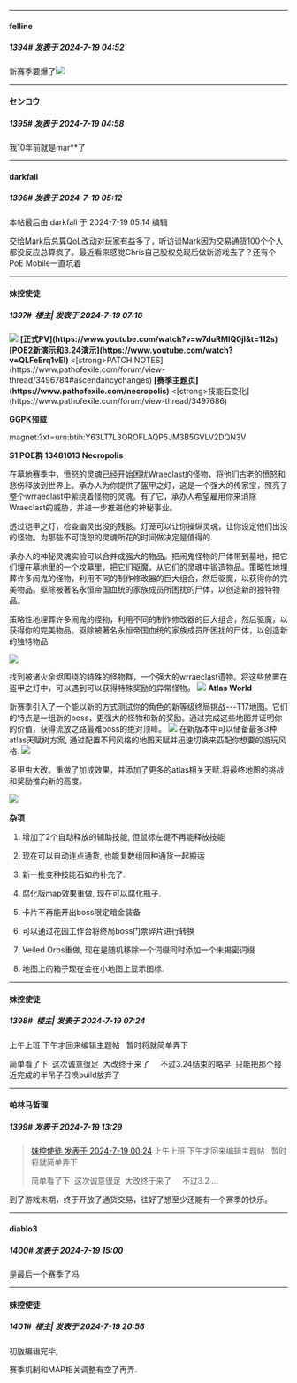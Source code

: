 ﻿
*****

####  felline  
##### 1394#       发表于 2024-7-19 04:52

新赛季要爆了<img src="https://static.saraba1st.com/image/smiley/face2017/056.gif" referrerpolicy="no-referrer">


*****

####  センコウ  
##### 1395#       发表于 2024-7-19 04:58

我10年前就是mar**了


*****

####  darkfall  
##### 1396#       发表于 2024-7-19 05:12

 本帖最后由 darkfall 于 2024-7-19 05:14 编辑 

交给Mark后总算QoL改动对玩家有益多了，听访谈Mark因为交易通货100个个人都没反应总算疯了。最近看来感觉Chris自己股权兑现后做新游戏去了？还有个PoE Mobile一直坑着


*****

####  妹控使徒  
##### 1397#         楼主| 发表于 2024-7-19 07:16

<img src="https://i.imgur.com/5vVvoCd.png" referrerpolicy="no-referrer">
<strong>[正式PV](https://www.youtube.com/watch?v=w7duRMlQ0jI&amp;t=112s)
[POE2新演示和3.24演示](https://www.youtube.com/watch?v=QLFeErq1vEI)
</strong><[strong>PATCH NOTES</strong>](https://www.pathofexile.com/forum/view-thread/3496784#ascendancychanges)<strong>
[赛季主题页](https://www.pathofexile.com/necropolis)</strong>
<[strong>技能石变化</strong>](https://www.pathofexile.com/forum/view-thread/3497686)

<strong>GGPK预载</strong>

magnet:?xt=urn:btih:Y63LT7L3OROFLAQP5JM3B5GVLV2DQN3V

<strong>S1 POE群
13481013
</strong>
<strong>Necropolis</strong>

在墓地赛季中，愤怒的灵魂已经开始困扰Wraeclast的怪物，将他们古老的愤怒和悲伤释放到世界上。承办人为你提供了盔甲之灯，这是一个强大的传家宝，照亮了整个wrraeclast中萦绕着怪物的灵魂。有了它，承办人希望雇用你来消除Wraeclast的威胁，并进一步推进他的神秘事业。

透过铠甲之灯，检查幽灵出没的残骸。灯笼可以让你操纵灵魂，让你设定他们出没的怪物。为那些不可饶恕的灵魂所花的时间做决定是值得的.

承办人的神秘灵魂实验可以合并成强大的物品。把闹鬼怪物的尸体带到墓地，把它们埋在墓地里的一个坟墓里，把它们驱魔，从它们的灵魂中锻造物品。策略性地埋葬许多闹鬼的怪物，利用不同的制作修改器的巨大组合，然后驱魔，以获得你的完美物品。驱除被著名永恒帝国血统的家族成员所困扰的尸体，以创造新的独特物品。

策略性地埋葬许多闹鬼的怪物，利用不同的制作修改器的巨大组合，然后驱魔，以获得你的完美物品。驱除被著名永恒帝国血统的家族成员所困扰的尸体，以创造新的独特物品.

<img src="https://i.imgur.com/bfD2hss.png" referrerpolicy="no-referrer">

找到被诸火余烬围绕的特殊的怪物群，一个强大的wrraeclast遗物。将这些放置在盔甲之灯中，可以遇到可以获得特殊奖励的异常怪物。
<img src="https://i.imgur.com/cGIthX8.png" referrerpolicy="no-referrer">
<strong>
</strong>
<strong>Atlas World</strong>

新赛季引入了一个能以新的方式测试你的角色的新等级终局挑战---T17地图。它们的特点是一组新的boss，更强大的怪物和新的奖励。通过完成这些地图并证明你的价值，获得流放之路最难boss的绝对顶峰。
<img src="https://i.imgur.com/ETImbYu.png" referrerpolicy="no-referrer">
在新版本中可以储备最多3种atlas天赋树方案, 通过配置不同风格的地图天赋并迅速切换来匹配你想要的游玩风格.
<img src="https://i.imgur.com/fIzoI6d.png" referrerpolicy="no-referrer">

圣甲虫大改。重做了加成效果，并添加了更多的atlas相关天赋.将最终地图的挑战和奖励推向新的高度。

<img src="https://i.imgur.com/nw6kdou.png" referrerpolicy="no-referrer">  

<strong>杂项</strong>

1. 增加了2个自动释放的辅助技能, 但鼠标左键不再能释放技能

2. 现在可以自动连点通货, 也能复数组同种通货一起搬运

3. 新一批变种技能石如约补充了.

4. 腐化版map效果重做, 现在可以腐化瓶子.

5. 卡片不再能开出boss限定暗金装备

6. 可以通过花园工作台将终局boss门票碎片进行转换

7. Veiled Orbs重做, 现在是随机移除一个词缀同时添加一个未揭密词缀

8. 地图上的箱子现在会在小地图上显示图标.


*****

####  妹控使徒  
##### 1398#         楼主| 发表于 2024-7-19 07:24

上午上班 下午才回来编辑主题帖   暂时将就简单弄下

简单看了下  这次诚意很足  大改终于来了     不过3.24结束的略早  只能把那个接近完成的半吊子召唤build放弃了


*****

####  帕林马哲理  
##### 1399#       发表于 2024-7-19 13:29

<blockquote><a href="httphttps://bbs.saraba1st.com/2b/forum.php?mod=redirect&amp;goto=findpost&amp;pid=65631314&amp;ptid=1478318" target="_blank">妹控使徒 发表于 2024-7-19 00:24</a>
上午上班 下午才回来编辑主题帖   暂时将就简单弄下

简单看了下  这次诚意很足  大改终于来了     不过3.2 ...</blockquote>
到了游戏末期，终于开放了通货交易，往好了想至少还能有一个赛季的快乐。


*****

####  diablo3  
##### 1400#       发表于 2024-7-19 15:00

是最后一个赛季了吗


*****

####  妹控使徒  
##### 1401#         楼主| 发表于 2024-7-19 20:56

初版编辑完毕,  

赛季机制和MAP相关调整有空了再弄.

